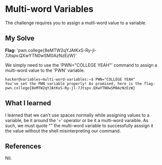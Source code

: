 # Multi-word Variables
The challenge requires you to assign a mutli-word value to a variable.

## My Solve
**Flag:**  'pwn.college{8eMTW2qYJAtKxS-Ry-jl-7Jtspv.QXwYTN0wSM0AzNzEzW}'

We simply need to use the 'PWN="COLLEGE YEAH"' command to assign a multi-word value to the 'PWN' variable.

```
hacker@variables~multi-word-variables:~$ PWN="COLLEGE YEAH"
You've set the PWN variable properly! As promised, here is the flag:
pwn.college{8eMTW2qYJAtKxS-Ry-jl-7Jtspv.QXwYTN0wSM0AzNzEzW}
```

## What I learned
I learned that we can't use spaces normally while assigning values to a variable, be it around the '=' operator or be it a multi-word varaible. 
As such, we must quote "" the multi-word variable to successfully asssign it the value without the shell misinterpreting our command.

## References
Nil.
